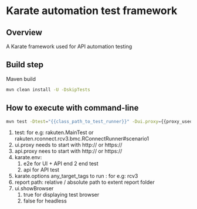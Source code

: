 # Karate automation test framework

## Overview
A Karate framework used for API automation testing

## Build step

Maven build
```bash
mvn clean install -U -DskipTests
```

## How to execute with command-line
```bash
mvn test -Dtest="{{class_path_to_test_runner}}" -Dui.proxy={{proxy_used_for_ui}} -D"api.proxy"={{proxy_used_for_api}} -Dkarate.env={{target_environment}} -Dkarate.options="--tags {{any_target_tags}}" -Dreport={{target_extent_report_folder}} -Dui.showBrowser={{run_in_display_or_headless}}
```
1. test: for e.g: rakuten.MainTest or rakuten.rconnect.rcv3.bmc.RConnectRunner#scenario1
2. ui.proxy needs to start with http:// or https://
3. api.proxy nees to start with http:// or https://
4. karate.env:
   1. e2e for UI + API end 2 end test
   2. api for API test
5. karate.options any_target_tags to run : for e.g: rcv3
6. report path: relative / absolute path to extent report folder
7. ui.showBrowser
   1. true for displaying test browser
   2. false for headless